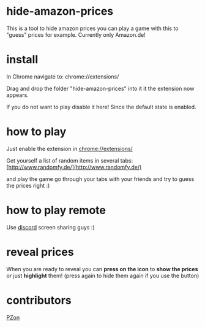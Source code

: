 # hide-amazon-prices
This is a tool to hide amazon prices you can play a game with this to "guess" prices for example. Currently only Amazon.de!

# install
In Chrome navigate to:
chrome://extensions/

Drag and drop the folder "hide-amazon-prices" into it it the extension now appears.

If you do not want to play disable it here! Since the default state is enabled.

# how to play
Just enable the extension in 
[chrome://extensions/](chrome://extensions/)

Get yourself a list of random items in several tabs:
[http://www.randomfy.de/](http://www.randomfy.de/)

and play the game go through your tabs with your friends and try to guess the prices right :)

# how to play remote

Use [discord](https://discordapp.com/) screen sharing guys :)

# reveal prices
When you are ready to reveal you can **press on the icon** to **show the prices** or just **highlight** them! 
(press again to hide them again if you use the button)


# contributors
[PZon](https://www.reddit.com/user/PZon/)